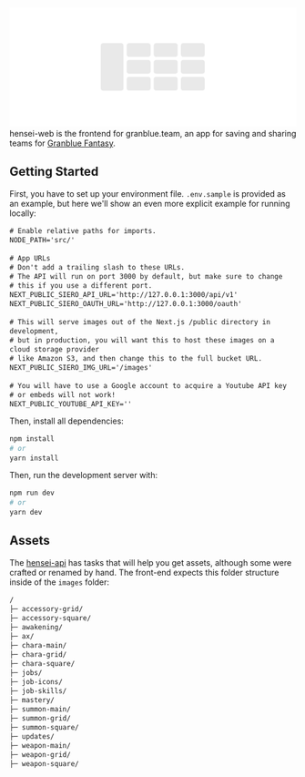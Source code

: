 ![Header image for hensei-web](README.png)
hensei-web is the frontend for granblue.team, an app for saving and sharing teams for [Granblue Fantasy](https://game.granbluefantasy.jp).

## Getting Started

First, you have to set up your environment file. `.env.sample` is provided as an example, but here we'll show an even more explicit example for running locally:

```
# Enable relative paths for imports.
NODE_PATH='src/'

# App URLs
# Don't add a trailing slash to these URLs.
# The API will run on port 3000 by default, but make sure to change
# this if you use a different port.
NEXT_PUBLIC_SIERO_API_URL='http://127.0.0.1:3000/api/v1'
NEXT_PUBLIC_SIERO_OAUTH_URL='http://127.0.0.1:3000/oauth'

# This will serve images out of the Next.js /public directory in development,
# but in production, you will want this to host these images on a cloud storage provider
# like Amazon S3, and then change this to the full bucket URL.
NEXT_PUBLIC_SIERO_IMG_URL='/images'

# You will have to use a Google account to acquire a Youtube API key
# or embeds will not work!
NEXT_PUBLIC_YOUTUBE_API_KEY=''
```

Then, install all dependencies:

```bash
npm install
# or
yarn install
```

Then, run the development server with:

```bash
npm run dev
# or
yarn dev
```

## Assets

The [hensei-api](https://github.com/jedmund/hensei-api) has tasks that will help you get assets, although some were crafted or renamed by hand. The front-end expects this folder structure inside of the `images` folder:

```
/
├─ accessory-grid/
├─ accessory-square/
├─ awakening/
├─ ax/
├─ chara-main/
├─ chara-grid/
├─ chara-square/
├─ jobs/
├─ job-icons/
├─ job-skills/
├─ mastery/
├─ summon-main/
├─ summon-grid/
├─ summon-square/
├─ updates/
├─ weapon-main/
├─ weapon-grid/
├─ weapon-square/
```
